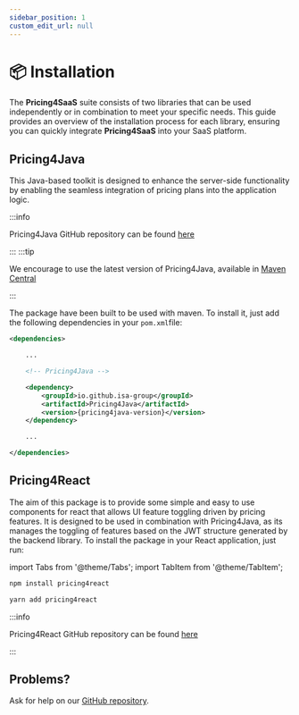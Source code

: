 ```yaml
---
sidebar_position: 1
custom_edit_url: null
---
```


# 📦 Installation

The **Pricing4SaaS** suite consists of two libraries that can be used independently or in combination to meet your specific needs. This guide provides an overview of the installation process for each library, ensuring you can quickly integrate **Pricing4SaaS** into your SaaS platform.

## Pricing4Java

This Java-based toolkit is designed to enhance the server-side functionality by enabling the seamless integration of pricing plans into the application logic.

:::info

Pricing4Java GitHub repository can be found [here](https://github.com/isa-group/pricingplans-4j)

:::
:::tip

We encourage to use the latest version of Pricing4Java, available in [Maven Central](https://central.sonatype.com/artifact/io.github.isa-group/Pricing4Java)

:::

The package have been built to be used with maven. To install it, just add the following dependencies in your `pom.xml`file:

```xml
<dependencies>

    ...

    <!-- Pricing4Java -->

    <dependency>
        <groupId>io.github.isa-group</groupId>
        <artifactId>Pricing4Java</artifactId>
        <version>{pricing4java-version}</version>
    </dependency>

    ...

</dependencies>
```

## Pricing4React

The aim of this package is to provide some simple and easy to use components for react that allows UI feature toggling driven by pricing features. It is designed to be used in combination with Pricing4Java, as its manages the toggling of features based on the JWT structure generated by the backend library. To install the package in your React application, just run:

import Tabs from '@theme/Tabs';
import TabItem from '@theme/TabItem';

<Tabs>
<TabItem value="npm" label="npm">

```bash
npm install pricing4react
```

</TabItem>
<TabItem value="yarn" label="yarn">

```bash
yarn add pricing4react
```

</TabItem>
</Tabs>

:::info

Pricing4React GitHub repository can be found [here](https://github.com/isa-group/Pricing4React)

:::

## Problems?

Ask for help on our [GitHub repository](https://github.com/isa-group/Pricing4SaaS-docs).